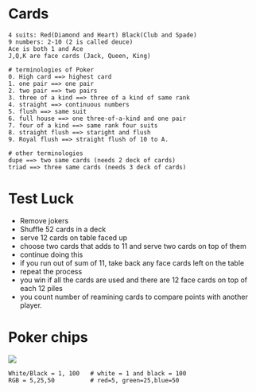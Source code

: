 # Cards
```
4 suits: Red(Diamond and Heart) Black(Club and Spade)
9 numbers: 2-10 (2 is called deuce)
Ace is both 1 and Ace
J,Q,K are face cards (Jack, Queen, King)

# terminologies of Poker
0. High card ==> highest card
1. one pair ==> one pair 
2. two pair ==> two pairs
3. three of a kind ==> three of a kind of same rank
4. straight ==> continuous numbers
5. flush ==> same suit
6. full house ==> one three-of-a-kind and one pair
7. four of a kind ==> same rank four suits
8. straight flush ==> staright and flush
9. Royal flush ==> straight flush of 10 to A.

# other terminologies
dupe ==> two same cards (needs 2 deck of cards)
triad ==> three same cards (needs 3 deck of cards)
```


# Test Luck
- Remove jokers
- Shuffle 52 cards in a deck
- serve 12 cards on table faced up
- choose two cards that adds to 11 and serve two cards on top of them
- continue doing this
- if you run out of sum of 11, take back any face cards left on the table
- repeat the process
- you win if all the cards are used and there are 12 face cards on top of each 12 piles
- you count number of reamining cards to compare points with another player.

# Poker chips
![](poker_chips.jpeg)
```
White/Black = 1, 100   # white = 1 and black = 100
RGB = 5,25,50          # red=5, green=25,blue=50
```
